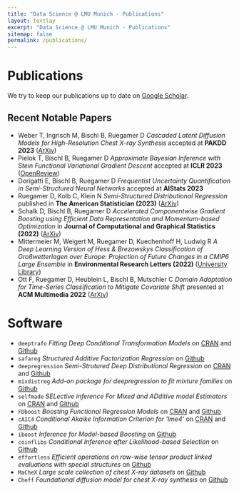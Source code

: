 ```yaml
---
title: "Data Science @ LMU Munich - Publications"
layout: textlay
excerpt: "Data Science @ LMU Munich - Publications"
sitemap: false
permalink: /publications/
---
```



# Publications

We try to keep our publications up to date on [Google Scholar](https://scholar.google.de/citations?user=_DYguksAAAAJ).

## Recent Notable Papers

* Weber T, Ingrisch M, Bischl B, Ruegamer D *Cascaded Latent Diffusion Models for High-Resolution Chest X-ray Synthesis* accepted at **PAKDD 2023** ([ArXiv](https://arxiv.org/abs/2303.11224))
* Pielok T, Bischl B, Ruegamer D *Approximate Bayesian Inference with Stein Functional Variational Gradient Descent* accepted at **ICLR 2023** ([OpenReview](https://openreview.net/forum?id=a2-aoqmeYM4))
* Dorigatti E, Bischl B, Ruegamer D *Frequentist Uncertainty Quantification in Semi-Structured Neural Networks* accepted at **AIStats 2023** 
* Ruegamer D, Kolb C, Klein N *Semi-Structured Distributional Regression* published in **The American Statistician (2023)** ([ArXiv](https://arxiv.org/pdf/2002.05777.pdf))
* Schalk D, Bischl B, Ruegamer D *Accelerated Componentwise Gradient Boosting using Efficient Data Representation and Momentum-based Optimization* in **Journal of Computational and Graphical Statistics (2022)** ([ArXiv](https://arxiv.org/abs/2110.03513))
* Mittermeier M, Weigert M, Ruegamer D, Kuechenhoff H, Ludwig R *A Deep Learning Version of Hess & Brezowskys Classification of Großwetterlagen over Europe: Projection of Future Changes in a CMIP6 Large Ensemble* in **Environmental Research Letters (2022)** ([University Library](https://epub.ub.uni-muenchen.de/93788/1/Mittermeier_2022_Environ._Res._Lett._17_084021.pdf))
* Ott F, Ruegamer D, Heublein L, Bischl B, Mutschler C *Domain Adaptation for Time-Series Classification to Mitigate Covariate Shift* presented at **ACM Multimedia 2022** ([ArXiv](https://arxiv.org/abs/2204.03342))


# Software

+ `deeptrafo` *Fitting Deep Conditional Transformation Models* on [CRAN](https://cran.r-project.org/web/packages/deeptrafo/index.html) and [Github](https://github.com/neural-structured-additive-learning/deeptrafo)
+ `safareg` *Structured Additive Factorization Regression* on [Github](https://github.com/neural-structured-additive-learning/safareg)
+ `deepregression` *Semi-Strutured Deep Distributional Regression* on [CRAN](https://cran.r-project.org/web/packages/deepregression/index.html) and [Github](https://github.com/neural-structured-additive-learning/deepregression/)
+ `mixdistreg` *Add-on package for deepregression to fit mixture families* on [Github](https://github.com/neural-structured-additive-learning/mixdistreg)
+ `selfmade`  *SELective inference For Mixed and ADditive model Estimators* on [CRAN](https://cran.r-project.org/web/packages/selfmade/index.html) and [Github](https://github.com/davidruegamer/selfmade/)
+ `FDboost`  *Boosting Functional Regression Models* on [CRAN](https://cran.r-project.org/web/packages/FDboost/index.html) and [Github](https://github.com/boost-R/FDboost)
+ `cAIC4`  *Conditional Akaike Information Criterion for 'lme4'* on [CRAN](https://cran.r-project.org/web/packages/cAIC4/index.html) and [Github](https://github.com/davidruegamer/cAIC4dev)
+ `iboost`  *Inference for Model-based Boosting* on [Github](https://github.com/davidruegamer/iboost)
+ `coinflibs`  *Conditional Inference after Likelihood-based Selection* on [Github](https://github.com/davidruegamer/coinflibs)
+ `effortless`  *Efficient operations on row-wise tensor product linked evaluations with special structures* on [Github](https://github.com/davidruegamer/effortless)
+ `MaCheX`  *Large scale collection of chest X-ray datasets* on [Github](https://github.com/saiboxx/machex)
+ `Cheff`  *Foundational diffusion model for chest X-ray synthesis* on [Github](https://github.com/saiboxx/chexray-diffusion)


&nbsp;
&nbsp;

